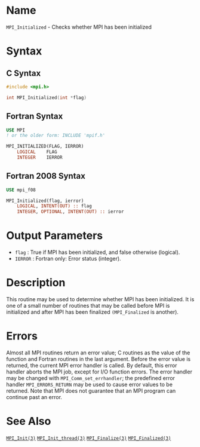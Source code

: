 # Name

`MPI_Initialized` - Checks whether MPI has been initialized

# Syntax

## C Syntax

```c
#include <mpi.h>

int MPI_Initialized(int *flag)
```

## Fortran Syntax

```fortran
USE MPI
! or the older form: INCLUDE 'mpif.h'

MPI_INITIALIZED(FLAG, IERROR)
    LOGICAL    FLAG
    INTEGER    IERROR
```

## Fortran 2008 Syntax

```fortran
USE mpi_f08

MPI_Initialized(flag, ierror)
    LOGICAL, INTENT(OUT) :: flag
    INTEGER, OPTIONAL, INTENT(OUT) :: ierror
```


# Output Parameters

* `flag` : True if MPI has been initialized, and false otherwise (logical).
* `IERROR` : Fortran only: Error status (integer).

# Description

This routine may be used to determine whether MPI has been initialized.
It is one of a small number of routines that may be called before MPI is
initialized and after MPI has been finalized `(MPI_Finalized` is another).

# Errors

Almost all MPI routines return an error value; C routines as the value
of the function and Fortran routines in the last argument.
Before the error value is returned, the current MPI error handler is
called. By default, this error handler aborts the MPI job, except for
I/O function errors. The error handler may be changed with
`MPI_Comm_set_errhandler`; the predefined error handler `MPI_ERRORS_RETURN`
may be used to cause error values to be returned. Note that MPI does not
guarantee that an MPI program can continue past an error.

# See Also

[`MPI_Init(3)`](./?file=MPI_Init.md)
[`MPI_Init_thread(3)`](./?file=MPI_Init_thread.md)
[`MPI_Finalize(3)`](./?file=MPI_Finalize.md)
[`MPI_Finalized(3)`](./?file=MPI_Finalized.md)
